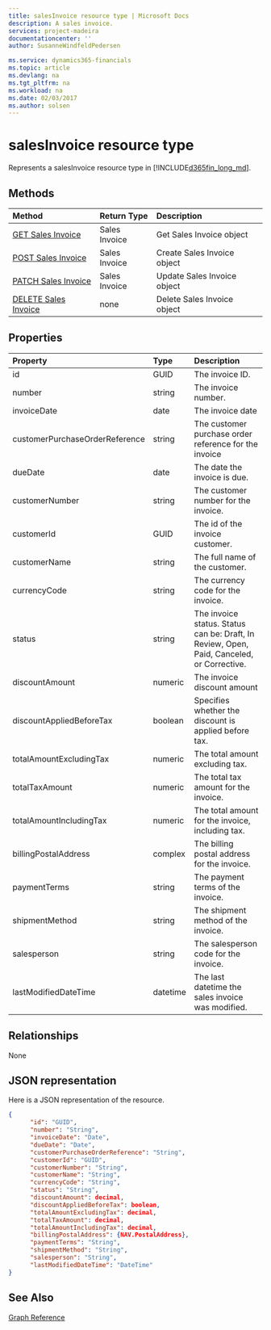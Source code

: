 ```yaml
---
title: salesInvoice resource type | Microsoft Docs
description: A sales invoice.
services: project-madeira
documentationcenter: ''
author: SusanneWindfeldPedersen

ms.service: dynamics365-financials
ms.topic: article
ms.devlang: na
ms.tgt_pltfrm: na
ms.workload: na
ms.date: 02/03/2017
ms.author: solsen
---
```


# salesInvoice resource type
Represents a salesInvoice resource type in [!INCLUDE[d365fin_long_md](../dynamics-nav/includes/d365fin_long_md.md)].

## Methods

| Method       | Return Type  |Description|
|:---------------|:--------|:----------|
|[GET Sales Invoice](get-salesinvoice.md)|Sales Invoice|Get Sales Invoice object|
|[POST Sales Invoice](post-salesinvoice.md)|Sales Invoice|Create Sales Invoice object|
|[PATCH Sales Invoice](patch-salesinvoice.md)|Sales Invoice|Update Sales Invoice object|
|[DELETE Sales Invoice](delete-salesinvoice.md)|none|Delete Sales Invoice object|

## Properties
| Property	   | Type	|Description|
|:---------------|:--------|:----------|
|id|GUID|The invoice ID.|
|number|string|The invoice number.|
|invoiceDate|date|The invoice date|
|customerPurchaseOrderReference|string|The customer purchase order reference for the invoice|
|dueDate|date|The date the invoice is due.|
|customerNumber|string|The customer number for the invoice.|
|customerId|GUID|The id of the invoice customer.|
|customerName|string|The full name of the customer.|
|currencyCode|string|The currency code for the invoice.|
|status|string|The invoice status. Status can be: Draft, In Review, Open, Paid, Canceled, or Corrective.|
|discountAmount|numeric|The invoice discount amount|
|discountAppliedBeforeTax|boolean|Specifies whether the discount is applied before tax.|
|totalAmountExcludingTax|numeric|The total amount excluding tax.|
|totalTaxAmount|numeric|The total tax amount for the invoice.|
|totalAmountIncludingTax|numeric|The total amount for the invoice, including tax.|
|billingPostalAddress|complex|The billing postal address for the invoice.|  
|paymentTerms|string|The payment terms of the invoice.|
|shipmentMethod|string|The shipment method of the invoice.|
|salesperson|string|The salesperson code for the invoice.|
|lastModifiedDateTime|datetime|The last datetime the sales invoice was modified.|


## Relationships
None

## JSON representation

Here is a JSON representation of the resource.


```json
{
      "id": "GUID",
      "number": "String",
      "invoiceDate": "Date",
      "dueDate": "Date",
      "customerPurchaseOrderReference": "String",
      "customerId": "GUID",
      "customerNumber": "String",
      "customerName": "String",
      "currencyCode": "String",
      "status": "String",
      "discountAmount": decimal,
      "discountAppliedBeforeTax": boolean,
      "totalAmountExcludingTax": decimal,
      "totalTaxAmount": decimal,
      "totalAmountIncludingTax": decimal,
      "billingPostalAddress": {NAV.PostalAddress},
      "paymentTerms": "String",
      "shipmentMethod": "String",
      "salesperson": "String",
      "lastModifiedDateTime": "DateTime"
}

```
## See Also
[Graph Reference](graph-reference.md)  

